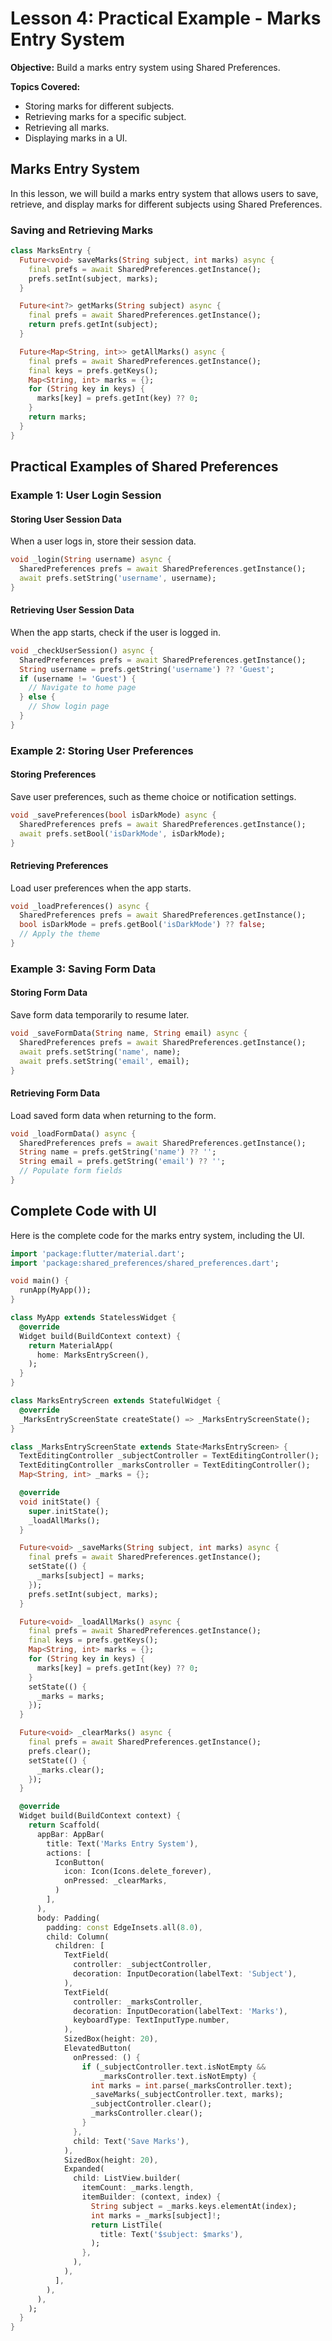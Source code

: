# Lesson 4: Practical Example - Marks Entry System

**Objective:** Build a marks entry system using Shared Preferences.

**Topics Covered:**

- Storing marks for different subjects.
- Retrieving marks for a specific subject.
- Retrieving all marks.
- Displaying marks in a UI.

## Marks Entry System

In this lesson, we will build a marks entry system that allows users to save, retrieve, and display marks for different subjects using Shared Preferences.

### Saving and Retrieving Marks

```dart
class MarksEntry {
  Future<void> saveMarks(String subject, int marks) async {
    final prefs = await SharedPreferences.getInstance();
    prefs.setInt(subject, marks);
  }

  Future<int?> getMarks(String subject) async {
    final prefs = await SharedPreferences.getInstance();
    return prefs.getInt(subject);
  }

  Future<Map<String, int>> getAllMarks() async {
    final prefs = await SharedPreferences.getInstance();
    final keys = prefs.getKeys();
    Map<String, int> marks = {};
    for (String key in keys) {
      marks[key] = prefs.getInt(key) ?? 0;
    }
    return marks;
  }
}
```

## Practical Examples of Shared Preferences

### Example 1: User Login Session

#### Storing User Session Data

When a user logs in, store their session data.

```dart
void _login(String username) async {
  SharedPreferences prefs = await SharedPreferences.getInstance();
  await prefs.setString('username', username);
}
```

#### Retrieving User Session Data

When the app starts, check if the user is logged in.

```dart
void _checkUserSession() async {
  SharedPreferences prefs = await SharedPreferences.getInstance();
  String username = prefs.getString('username') ?? 'Guest';
  if (username != 'Guest') {
    // Navigate to home page
  } else {
    // Show login page
  }
}
```

### Example 2: Storing User Preferences

#### Storing Preferences

Save user preferences, such as theme choice or notification settings.

```dart
void _savePreferences(bool isDarkMode) async {
  SharedPreferences prefs = await SharedPreferences.getInstance();
  await prefs.setBool('isDarkMode', isDarkMode);
}
```

#### Retrieving Preferences

Load user preferences when the app starts.

```dart
void _loadPreferences() async {
  SharedPreferences prefs = await SharedPreferences.getInstance();
  bool isDarkMode = prefs.getBool('isDarkMode') ?? false;
  // Apply the theme
}
```

### Example 3: Saving Form Data

#### Storing Form Data

Save form data temporarily to resume later.

```dart
void _saveFormData(String name, String email) async {
  SharedPreferences prefs = await SharedPreferences.getInstance();
  await prefs.setString('name', name);
  await prefs.setString('email', email);
}
```

#### Retrieving Form Data

Load saved form data when returning to the form.

```dart
void _loadFormData() async {
  SharedPreferences prefs = await SharedPreferences.getInstance();
  String name = prefs.getString('name') ?? '';
  String email = prefs.getString('email') ?? '';
  // Populate form fields
}
```

## Complete Code with UI

Here is the complete code for the marks entry system, including the UI.

```dart
import 'package:flutter/material.dart';
import 'package:shared_preferences/shared_preferences.dart';

void main() {
  runApp(MyApp());
}

class MyApp extends StatelessWidget {
  @override
  Widget build(BuildContext context) {
    return MaterialApp(
      home: MarksEntryScreen(),
    );
  }
}

class MarksEntryScreen extends StatefulWidget {
  @override
  _MarksEntryScreenState createState() => _MarksEntryScreenState();
}

class _MarksEntryScreenState extends State<MarksEntryScreen> {
  TextEditingController _subjectController = TextEditingController();
  TextEditingController _marksController = TextEditingController();
  Map<String, int> _marks = {};

  @override
  void initState() {
    super.initState();
    _loadAllMarks();
  }

  Future<void> _saveMarks(String subject, int marks) async {
    final prefs = await SharedPreferences.getInstance();
    setState(() {
      _marks[subject] = marks;
    });
    prefs.setInt(subject, marks);
  }

  Future<void> _loadAllMarks() async {
    final prefs = await SharedPreferences.getInstance();
    final keys = prefs.getKeys();
    Map<String, int> marks = {};
    for (String key in keys) {
      marks[key] = prefs.getInt(key) ?? 0;
    }
    setState(() {
      _marks = marks;
    });
  }

  Future<void> _clearMarks() async {
    final prefs = await SharedPreferences.getInstance();
    prefs.clear();
    setState(() {
      _marks.clear();
    });
  }

  @override
  Widget build(BuildContext context) {
    return Scaffold(
      appBar: AppBar(
        title: Text('Marks Entry System'),
        actions: [
          IconButton(
            icon: Icon(Icons.delete_forever),
            onPressed: _clearMarks,
          )
        ],
      ),
      body: Padding(
        padding: const EdgeInsets.all(8.0),
        child: Column(
          children: [
            TextField(
              controller: _subjectController,
              decoration: InputDecoration(labelText: 'Subject'),
            ),
            TextField(
              controller: _marksController,
              decoration: InputDecoration(labelText: 'Marks'),
              keyboardType: TextInputType.number,
            ),
            SizedBox(height: 20),
            ElevatedButton(
              onPressed: () {
                if (_subjectController.text.isNotEmpty &&
                    _marksController.text.isNotEmpty) {
                  int marks = int.parse(_marksController.text);
                  _saveMarks(_subjectController.text, marks);
                  _subjectController.clear();
                  _marksController.clear();
                }
              },
              child: Text('Save Marks'),
            ),
            SizedBox(height: 20),
            Expanded(
              child: ListView.builder(
                itemCount: _marks.length,
                itemBuilder: (context, index) {
                  String subject = _marks.keys.elementAt(index);
                  int marks = _marks[subject]!;
                  return ListTile(
                    title: Text('$subject: $marks'),
                  );
                },
              ),
            ),
          ],
        ),
      ),
    );
  }
}
```
